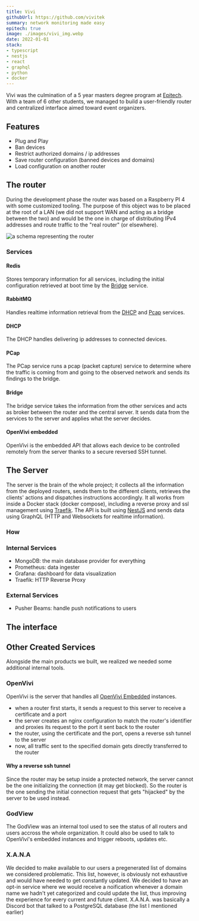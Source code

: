 ```yaml
---
title: Vivi
githubUrl: https://github.com/vivitek
summary: network monitoring made easy
epitech: true
image: ./images/vivi_img.webp
date: 2022-01-01
stack:
- typescript
- nestjs
- react
- graphql
- python
- docker
---
```


Vivi was the culmination of a 5 year masters degree program at [Epitech](https://epitech.eu). With a team of 6 other students, we managed to build a user-friendly router and centralized interface aimed toward event organizers.

## Features

- Plug and Play
- Ban devices
- Restrict authorized domains / ip addresses
- Save router configuration (banned devices and domains)
- Load configuration on another router

## The router

During the development phase the router was based on a Raspberry PI 4 with some customized tooling. The purpose of this object was to be placed at the root of a LAN (we did not support WAN and acting as a bridge between the two) and would be the one in charge of distributing IPv4 addresses and route traffic to the "real router" (or elsewhere).

![a schema representing the router](https://cdn.blog.matteogassend.com/vivi_box_schema.png)

### Services

#### Redis

Stores temporary information for all services, including the initial configuration retrieved at boot time by the [Bridge](#bridge) service.

#### RabbitMQ

Handles realtime information retrieval from the [DHCP](#dhcp) and [Pcap](#pcap) services.

#### DHCP

The DHCP handles delivering ip addresses to connected devices.

#### PCap

The PCap service runs a pcap (packet capture) service to determine where the traffic is coming from and going to the observed network and sends its findings to the bridge.

#### Bridge

The bridge service takes the information from the other services and acts as broker between the router and the central server. It sends data from the services to the server and applies what the server decides.

#### OpenVivi embedded

OpenVivi is the embedded API that allows each device to be controlled remotely from the server thanks to a secure reversed SSH tunnel.

## The Server

The server is the brain of the whole project; it collects all the information from the deployed routers, sends them to the different clients, retrieves the clients' actions and dispatches instructions accordingly. It all works from inside a Docker stack (docker compose), including a reverse proxy and ssl management using [Traefik](https://traefik.io/traefik/). The API is built using [NestJS](https://github.com/nestjs/nest) and sends data using GraphQL (HTTP and Websockets for realtime information).

### How


### Internal Services

- MongoDB: the main database provider for everything
- Prometheus: data ingester
- Grafana: dashboard for data visualization
- Traefik: HTTP Reverse Proxy

### External Services

- Pusher Beams: handle push notifications to users

## The interface

## Other Created Services

Alongside the main products we built, we realized we needed some additional internal tools.

### OpenVivi

OpenVivi is the server that handles all [OpenVivi Embedded](#openvivi-embedded) instances.

- when a router first starts, it sends a request to this server to receive a certificate and a port
- the server creates an nginx configuration to match the router's identifier and proxies its request to the port it sent back to the router
- the router, using the certificate and the port, opens a reverse ssh tunnel to the server
- now, all traffic sent to the specified domain gets directly transferred to the router

#### Why a reverse ssh tunnel

Since the router may be setup inside a protected network, the server cannot be the one initializing the connection (it may get blocked). So the router is the one sending the initial connection request that gets "hijacked" by the server to be used instead.

### GodView

The GodView was an internal tool used to see the status of all routers and users accross the whole organization. It could also be used to talk to OpenVivi's embedded instances and trigger reboots, updates etc.

### X.A.N.A

We decided to make available to our users a pregenerated list of domains we considered problematic. This list, however, is obviously not exhaustive and would have needed to get constantly updated. We decided to have an opt-in service where we would receive a noification whenever a domain name we hadn't yet categorized and could update the list, thus improving the experience for every current and future client. X.A.N.A. was basically a Discord bot that talked to a PostgreSQL database (the list I mentioned earlier)
